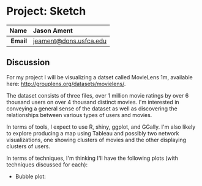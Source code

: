 Project: Sketch
==============================

| **Name**  | Jason Ament |
|----------:|:-------------|
| **Email** | jeament@dons.usfca.edu |

## Discussion ##

For my project I will be visualizing a datset called MovieLens 1m, available here:
http://grouplens.org/datasets/movielens/.

The dataset consists of three files, over 1 million movie ratings by over 6 thousand users on over 4 thousand distinct movies.  I'm interested in conveying a general sense of the dataset as well as discovering the relationships between various types of users and movies.  

In terms of tools, I expect to use R, shiny, ggplot, and GGally.  I'm also likely to explore producing a map using Tableau and possibly two network visualizations, one showing clusters of movies and the other displaying clusters of users.

In terms of techniques, I'm thinking I'll have the following plots (with techniques discussed for each):
- Bubble plot: 
